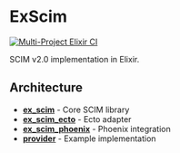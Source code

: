 # ExScim
[![Multi-Project Elixir CI](https://github.com/wheredoipressnow/ex_scim/actions/workflows/multi-project-elixir.yml/badge.svg)](https://github.com/wheredoipressnow/ex_scim/actions/workflows/multi-project-elixir.yml)

SCIM v2.0 implementation in Elixir.


## Architecture

- **[ex_scim](./ex_scim/README.md)** - Core SCIM library
- **[ex_scim_ecto](./ex_scim_ecto/README.md)** - Ecto adapter
- **[ex_scim_phoenix](./ex_scim_phoenix/README.md)** - Phoenix integration
- **[provider](./examples/provider/README.md)** - Example implementation


